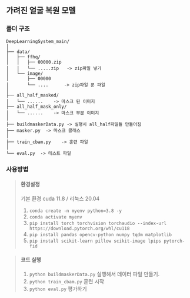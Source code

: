 ## 가려진 얼굴 복원 모델 

### 폴더 구조
```
DeepLearningSystem_main/
│
├── data/
│   ├── ffhq/
│   │   ├── 00000.zip
│   │   └── .....zip   -> zip파일 넣기
│   └── image/
│       ├── 00000
│       └── ....      -> zip파일 푼 파일      
│
├── all_half_masked/   
│   └── ......    -> 마스크 된 이미지 
├── all_half_mask_only/
│   └── ......    -> 마스크 부분 이미지
│  
├── buildmaskerData.py -> 실행시 all_half파일들 만들어짐
├── masker.py  -> 마스크 클래스
│ 
├── train_cbam.py    -> 훈련 파일
│
└── eval.py  -> 테스트 파일
```
### 사용방법
> #### 환경설정
> 기본 환경 cuda 11.8 / 리눅스 20.04 
> 1. ```conda create -n myenv python=3.8 -y```
> 2. ```conda activate myenv```
> 3. ```pip install torch torchvision torchaudio --index-url https://download.pytorch.org/whl/cu118```
> 4. ```pip install pandas opencv-python numpy tqdm matplotlib```
> 5. ```pip install scikit-learn pillow scikit-image lpips pytorch-fid```

> #### 코드 실행 
> 1. ```python buildmaskerData.py``` 실행해서 데이터 파일 만들기.
> 2. ```python train_cbam.py``` 훈련 시작
> 3. ```python eval.py```  평가하기
